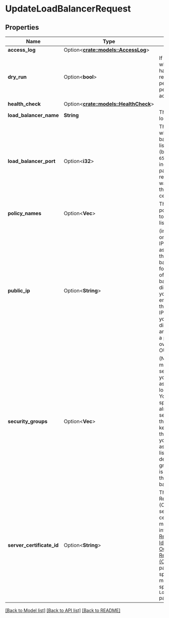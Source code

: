 # UpdateLoadBalancerRequest

## Properties

Name | Type | Description | Notes
------------ | ------------- | ------------- | -------------
**access_log** | Option<[**crate::models::AccessLog**](AccessLog.md)> |  | [optional]
**dry_run** | Option<**bool**> | If true, checks whether you have the required permissions to perform the action. | [optional]
**health_check** | Option<[**crate::models::HealthCheck**](HealthCheck.md)> |  | [optional]
**load_balancer_name** | **String** | The name of the load balancer. | 
**load_balancer_port** | Option<**i32**> | The port on which the load balancer is listening (between `1` and `65535`, both included). This parameter is required if you want to update the server certificate. | [optional]
**policy_names** | Option<**Vec<String>**> | The name of the policy you want to enable for the listener. | [optional]
**public_ip** | Option<**String**> | (internet-facing only) The public IP you want to associate with the load balancer. The former public IP of the load balancer is then disassociated. If you specify an empty string and the former public IP belonged to you, it is disassociated and replaced by a public IP owned by 3DS OUTSCALE. | [optional]
**security_groups** | Option<**Vec<String>**> | (Net only) One or more IDs of security groups you want to assign to the load balancer. You need to specify the already assigned security groups that you want to keep along with the new ones you are assigning. If the list is empty, the default security group of the Net is assigned to the load balancer. | [optional]
**server_certificate_id** | Option<**String**> | The Outscale Resource Name (ORN) of the server certificate. For more information, see [Resource Identifiers > Outscale Resource Names (ORNs)](https://docs.outscale.com/en/userguide/Resource-Identifiers.html#_outscale_resource_names_orns). If this parameter is specified, you must also specify the `LoadBalancerPort` parameter. | [optional]

[[Back to Model list]](../README.md#documentation-for-models) [[Back to API list]](../README.md#documentation-for-api-endpoints) [[Back to README]](../README.md)


